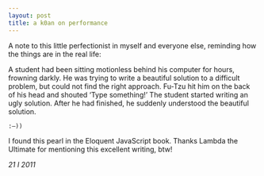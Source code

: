 ```yaml
---
layout: post
title: a k0an on performance
---
```


A note to this little perfectionist in myself and everyone else,
reminding how the things are in the real life:


A student had been sitting motionless behind his computer for hours,
frowning darkly. He was trying to write a beautiful solution to a
difficult problem, but could not find the right approach. Fu-Tzu hit
him on the back of his head and shouted ‘Type something!’ The student
started writing an ugly solution. After he had finished, he suddenly
understood the beautiful solution.

``:–))``

<!--eoe-->
I found this pearl in the Eloquent JavaScript book. Thanks Lambda the
Ultimate for mentioning this excellent writing, btw!

*21 I 2011*

